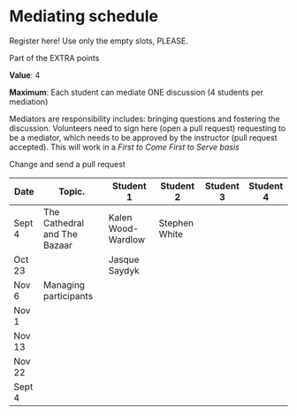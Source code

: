 # Mediating schedule

Register here! Use only the empty slots, PLEASE.

Part of the EXTRA points

**Value**: 4

**Maximum**: Each student can mediate ONE discussion (4 students per mediation)

Mediators are responsibility includes: bringing questions and fostering the discussion. Volunteers need to sign here (open a pull request) requesting to be a mediator, which needs to be approved by the instructor (pull request accepted). This will work in a *First to Come First to Serve basis*

Change and send a pull request

| Date    | Topic.    | Student 1 | Student 2 | Student 3 | Student 4 |
| ------- | --------- | --------- | --------- | --------- | --------- |
| Sept 4  | The Cathedral and The Bazaar          | Kalen Wood-Wardlow          | Stephen White          |           |           |
| Oct 23  |           |     Jasque Saydyk      |           |           |           |
| Nov 6   | Managing participants         |           |           |           |           |
| Nov 1   |           |           |           |           |           |
| Nov 13  |           |           |           |           |           |
| Nov 22  |           |           |           |           |           |
| Sept 4  |           |           |           |           |           |
